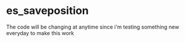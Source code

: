 # es_saveposition

The code will be changing at anytime since i'm testing something new everyday to make this work
